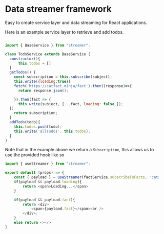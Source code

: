 # Data streamer framework

Easy to create service layer and data streaming for React applications.

Here is an example service layer to retrieve and add todos.

```javascript

import { BaseService } from "streamer";

class TodoService extends BaseService {
  constructor(){
      this.todos = []
  }
  getTodos() {
    const subscription = this.subscribe(subject);
    this.write({loading:true})
    fetch('https://catfact.ninja/fact').then((response)=>{
      return response.json();

    }).then(fact => {
      this.write(subject, {...fact, loading: false });
  })
    return subscription;
  }
  addTodo(todo){
    this.todos.push(todo);
    this.write('allTodos', this.todos);
  }
}
```

Note that in the example above we return a `Subscription`, this allows us to use the provided hook like so

```javascript
import { useStreamer } from "streamer";

export default (props) => {
    const { payload } = useStreamer(factService.subscribeToFacts, 'cats');
    if(payload && payload.loading){
        return <span>Loading...</span>
    }

    if(payload && payload.fact){
        return <div>
            <span>{payload.fact}</span><br />
        </div>;
    }
    else return <></>
}
```



